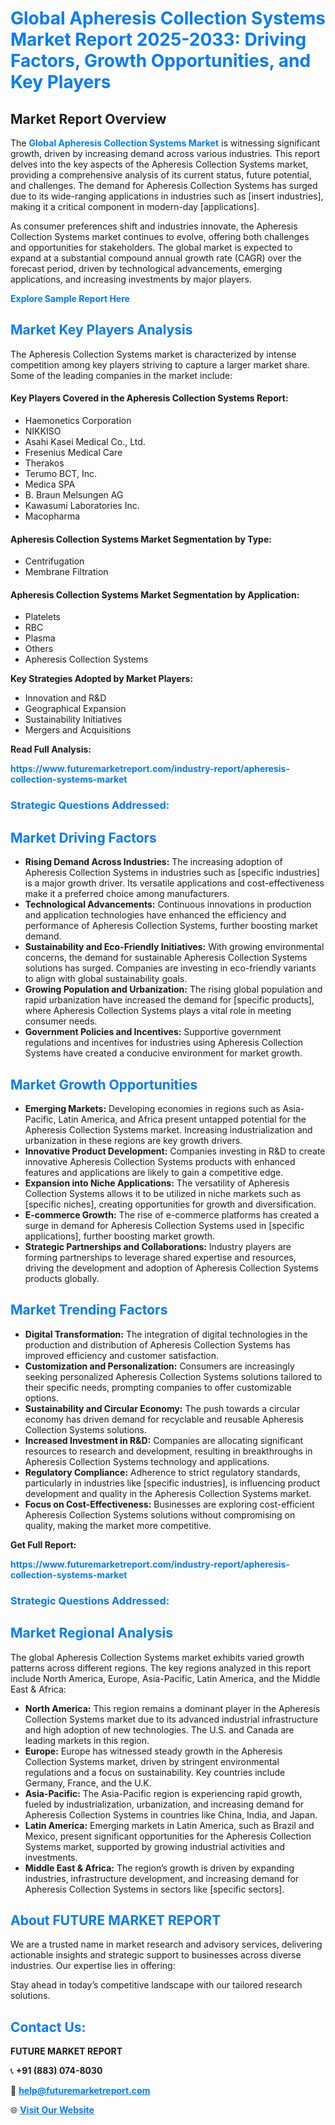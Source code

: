 <h1 style="color: #007BFF;">Global Apheresis Collection Systems Market Report 2025-2033: Driving Factors, Growth Opportunities, and Key Players</h1>

<section id="overview">
<h2>Market Report Overview</h2>
<p>The <a href="https://www.futuremarketreport.com/industry-report/apheresis-collection-systems-market" style="color: #007BFF; text-decoration: none;"><strong>Global Apheresis Collection Systems Market</strong></a> is witnessing significant growth, driven by increasing demand across various industries. This report delves into the key aspects of the Apheresis Collection Systems market, providing a comprehensive analysis of its current status, future potential, and challenges. The demand for Apheresis Collection Systems has surged due to its wide-ranging applications in industries such as [insert industries], making it a critical component in modern-day [applications].</p>
<p>As consumer preferences shift and industries innovate, the Apheresis Collection Systems market continues to evolve, offering both challenges and opportunities for stakeholders. The global market is expected to expand at a substantial compound annual growth rate (CAGR) over the forecast period, driven by technological advancements, emerging applications, and increasing investments by major players.</p>
</section>

<section id="overview">
<p><a href="https://www.futuremarketreport.com/request-sample/reportId=122428" style="color: #007BFF; text-decoration: none;"><strong>Explore Sample Report Here</strong></a></p>
</section>

<section id="key-players">
<h2 style="color: #007BFF;">Market Key Players Analysis</h2>
<p>The Apheresis Collection Systems market is characterized by intense competition among key players striving to capture a larger market share. Some of the leading companies in the market include:</p>
<h4>Key Players Covered in the Apheresis Collection Systems Report:</h4>
<ul><li>Haemonetics Corporation</li><li>NIKKISO</li><li>Asahi Kasei Medical Co., Ltd.</li><li>Fresenius Medical Care</li><li>Therakos</li><li>Terumo BCT, Inc.</li><li>Medica SPA</li><li>B. Braun Melsungen AG</li><li>Kawasumi Laboratories Inc.</li><li>Macopharma</li></ul>
<h4>Apheresis Collection Systems Market Segmentation by Type:</h4>
<ul><li>Centrifugation</li><li>Membrane Filtration</li></ul>

<h4>Apheresis Collection Systems Market Segmentation by Application:</h4>
<ul><li>Platelets</li><li>RBC</li><li>Plasma</li><li>Others</li><li>Apheresis Collection Systems</li></ul>
<p><strong>Key Strategies Adopted by Market Players:</strong></p>
<ul>
<li>Innovation and R&D</li>
<li>Geographical Expansion</li>
<li>Sustainability Initiatives</li>
<li>Mergers and Acquisitions</li>
</ul>
</section>

<section>
<p><strong>Read Full Analysis: </strong></p><a href="https://www.futuremarketreport.com/industry-report/apheresis-collection-systems-market" style="color: #007BFF; text-decoration: none;"><strong>https://www.futuremarketreport.com/industry-report/apheresis-collection-systems-market</strong></a>
<h3 style="color: #007BFF;">Strategic Questions Addressed:</h3>
</section>

<section id="driving-factors">
<h2 style="color: #007BFF;">Market Driving Factors</h2>
<ul>
<li><strong>Rising Demand Across Industries:</strong> The increasing adoption of Apheresis Collection Systems in industries such as [specific industries] is a major growth driver. Its versatile applications and cost-effectiveness make it a preferred choice among manufacturers.</li>
<li><strong>Technological Advancements:</strong> Continuous innovations in production and application technologies have enhanced the efficiency and performance of Apheresis Collection Systems, further boosting market demand.</li>
<li><strong>Sustainability and Eco-Friendly Initiatives:</strong> With growing environmental concerns, the demand for sustainable Apheresis Collection Systems solutions has surged. Companies are investing in eco-friendly variants to align with global sustainability goals.</li>
<li><strong>Growing Population and Urbanization:</strong> The rising global population and rapid urbanization have increased the demand for [specific products], where Apheresis Collection Systems plays a vital role in meeting consumer needs.</li>
<li><strong>Government Policies and Incentives:</strong> Supportive government regulations and incentives for industries using Apheresis Collection Systems have created a conducive environment for market growth.</li>
</ul>
</section>

<section id="growth-opportunities">
<h2 style="color: #007BFF;">Market Growth Opportunities</h2>
<ul>
<li><strong>Emerging Markets:</strong> Developing economies in regions such as Asia-Pacific, Latin America, and Africa present untapped potential for the Apheresis Collection Systems market. Increasing industrialization and urbanization in these regions are key growth drivers.</li>
<li><strong>Innovative Product Development:</strong> Companies investing in R&D to create innovative Apheresis Collection Systems products with enhanced features and applications are likely to gain a competitive edge.</li>
<li><strong>Expansion into Niche Applications:</strong> The versatility of Apheresis Collection Systems allows it to be utilized in niche markets such as [specific niches], creating opportunities for growth and diversification.</li>
<li><strong>E-commerce Growth:</strong> The rise of e-commerce platforms has created a surge in demand for Apheresis Collection Systems used in [specific applications], further boosting market growth.</li>
<li><strong>Strategic Partnerships and Collaborations:</strong> Industry players are forming partnerships to leverage shared expertise and resources, driving the development and adoption of Apheresis Collection Systems products globally.</li>
</ul>
</section>

<section id="trending-factors">
<h2 style="color: #007BFF;">Market Trending Factors</h2>
<ul>
<li><strong>Digital Transformation:</strong> The integration of digital technologies in the production and distribution of Apheresis Collection Systems has improved efficiency and customer satisfaction.</li>
<li><strong>Customization and Personalization:</strong> Consumers are increasingly seeking personalized Apheresis Collection Systems solutions tailored to their specific needs, prompting companies to offer customizable options.</li>
<li><strong>Sustainability and Circular Economy:</strong> The push towards a circular economy has driven demand for recyclable and reusable Apheresis Collection Systems solutions.</li>
<li><strong>Increased Investment in R&D:</strong> Companies are allocating significant resources to research and development, resulting in breakthroughs in Apheresis Collection Systems technology and applications.</li>
<li><strong>Regulatory Compliance:</strong> Adherence to strict regulatory standards, particularly in industries like [specific industries], is influencing product development and quality in the Apheresis Collection Systems market.</li>
<li><strong>Focus on Cost-Effectiveness:</strong> Businesses are exploring cost-efficient Apheresis Collection Systems solutions without compromising on quality, making the market more competitive.</li>
</ul>
</section>

<section>
<p><strong>Get Full Report: </strong></p><a href="https://www.futuremarketreport.com/industry-report/apheresis-collection-systems-market" style="color: #007BFF; text-decoration: none;"><strong>https://www.futuremarketreport.com/industry-report/apheresis-collection-systems-market</strong></a>
<h3 style="color: #007BFF;">Strategic Questions Addressed:</h3>
</section>


<section id="regional-analysis">
<h2 style="color: #007BFF;">Market Regional Analysis</h2>
<p>The global Apheresis Collection Systems market exhibits varied growth patterns across different regions. The key regions analyzed in this report include North America, Europe, Asia-Pacific, Latin America, and the Middle East & Africa:</p>
<ul>
<li><strong>North America:</strong> This region remains a dominant player in the Apheresis Collection Systems market due to its advanced industrial infrastructure and high adoption of new technologies. The U.S. and Canada are leading markets in this region.</li>
<li><strong>Europe:</strong> Europe has witnessed steady growth in the Apheresis Collection Systems market, driven by stringent environmental regulations and a focus on sustainability. Key countries include Germany, France, and the U.K.</li>
<li><strong>Asia-Pacific:</strong> The Asia-Pacific region is experiencing rapid growth, fueled by industrialization, urbanization, and increasing demand for Apheresis Collection Systems in countries like China, India, and Japan.</li>
<li><strong>Latin America:</strong> Emerging markets in Latin America, such as Brazil and Mexico, present significant opportunities for the Apheresis Collection Systems market, supported by growing industrial activities and investments.</li>
<li><strong>Middle East & Africa:</strong> The region’s growth is driven by expanding industries, infrastructure development, and increasing demand for Apheresis Collection Systems in sectors like [specific sectors].</li>
</ul>
</section>

<footer>
<h2 style="color: #007BFF;">About FUTURE MARKET REPORT</h2>
<p>We are a trusted name in market research and advisory services, delivering actionable insights and strategic support to businesses across diverse industries. Our expertise lies in offering:</p>

<p>Stay ahead in today’s competitive landscape with our tailored research solutions.</p>

<h2 style="color: #007BFF;">Contact Us:</h2>
<p><strong>FUTURE MARKET REPORT</strong></p>
<p>📞 <strong>+91 (883) 074-8030</strong></p>
<p>📧 <strong><a href="mailto:help@futuremarketreport.com" style="color: #007BFF;">help@futuremarketreport.com</a></strong></p>
<p>🌐 <strong><a href="https://www.futuremarketreport.com/" style="color: #007BFF;">Visit Our Website</a></strong></p>
</footer>